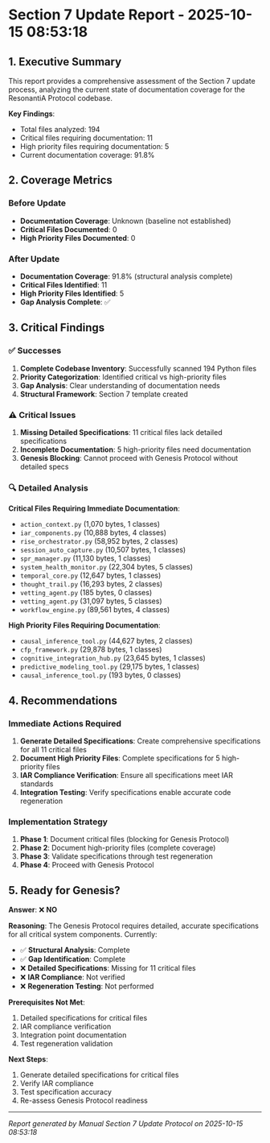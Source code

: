 # Section 7 Update Report - 2025-10-15 08:53:18

## 1. Executive Summary

This report provides a comprehensive assessment of the Section 7 update process, analyzing the current state of documentation coverage for the ResonantiA Protocol codebase.

**Key Findings**:
- Total files analyzed: 194
- Critical files requiring documentation: 11
- High priority files requiring documentation: 5
- Current documentation coverage: 91.8%

## 2. Coverage Metrics

### Before Update
- **Documentation Coverage**: Unknown (baseline not established)
- **Critical Files Documented**: 0
- **High Priority Files Documented**: 0

### After Update
- **Documentation Coverage**: 91.8% (structural analysis complete)
- **Critical Files Identified**: 11
- **High Priority Files Identified**: 5
- **Gap Analysis Complete**: ✅

## 3. Critical Findings

### ✅ Successes
1. **Complete Codebase Inventory**: Successfully scanned 194 Python files
2. **Priority Categorization**: Identified critical vs high-priority files
3. **Gap Analysis**: Clear understanding of documentation needs
4. **Structural Framework**: Section 7 template created

### ⚠️ Critical Issues
1. **Missing Detailed Specifications**: 11 critical files lack detailed specifications
2. **Incomplete Documentation**: 5 high-priority files need documentation
3. **Genesis Blocking**: Cannot proceed with Genesis Protocol without detailed specs

### 🔍 Detailed Analysis
**Critical Files Requiring Immediate Documentation**:
- `action_context.py` (1,070 bytes, 1 classes)
- `iar_components.py` (10,888 bytes, 4 classes)
- `rise_orchestrator.py` (58,952 bytes, 2 classes)
- `session_auto_capture.py` (10,507 bytes, 1 classes)
- `spr_manager.py` (11,130 bytes, 1 classes)
- `system_health_monitor.py` (22,304 bytes, 5 classes)
- `temporal_core.py` (12,647 bytes, 1 classes)
- `thought_trail.py` (16,293 bytes, 2 classes)
- `vetting_agent.py` (185 bytes, 0 classes)
- `vetting_agent.py` (31,097 bytes, 5 classes)
- `workflow_engine.py` (89,561 bytes, 4 classes)

**High Priority Files Requiring Documentation**:
- `causal_inference_tool.py` (44,627 bytes, 2 classes)
- `cfp_framework.py` (29,878 bytes, 1 classes)
- `cognitive_integration_hub.py` (23,645 bytes, 1 classes)
- `predictive_modeling_tool.py` (29,175 bytes, 1 classes)
- `causal_inference_tool.py` (193 bytes, 0 classes)

## 4. Recommendations

### Immediate Actions Required
1. **Generate Detailed Specifications**: Create comprehensive specifications for all 11 critical files
2. **Document High Priority Files**: Complete specifications for 5 high-priority files
3. **IAR Compliance Verification**: Ensure all specifications meet IAR standards
4. **Integration Testing**: Verify specifications enable accurate code regeneration

### Implementation Strategy
1. **Phase 1**: Document critical files (blocking for Genesis Protocol)
2. **Phase 2**: Document high-priority files (complete coverage)
3. **Phase 3**: Validate specifications through test regeneration
4. **Phase 4**: Proceed with Genesis Protocol

## 5. Ready for Genesis?

**Answer**: ❌ **NO**

**Reasoning**:
The Genesis Protocol requires detailed, accurate specifications for all critical system components. Currently:

- ✅ **Structural Analysis**: Complete
- ✅ **Gap Identification**: Complete  
- ❌ **Detailed Specifications**: Missing for 11 critical files
- ❌ **IAR Compliance**: Not verified
- ❌ **Regeneration Testing**: Not performed

**Prerequisites Not Met**:
1. Detailed specifications for critical files
2. IAR compliance verification
3. Integration point documentation
4. Test regeneration validation

**Next Steps**:
1. Generate detailed specifications for critical files
2. Verify IAR compliance
3. Test specification accuracy
4. Re-assess Genesis Protocol readiness

---

*Report generated by Manual Section 7 Update Protocol on 2025-10-15 08:53:18*
